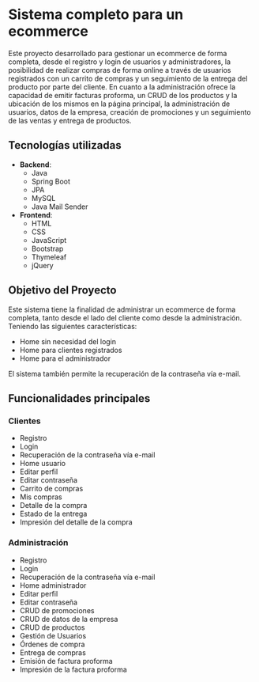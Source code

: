 <!-- <img src="https://github.com/elavincho/ecommerce/blob/master/images/bolso-logo.png" width="80" height="80" alt="img"/>  -->


# Sistema completo para un ecommerce

Este proyecto desarrollado para gestionar un ecommerce de forma completa, desde el registro y login de usuarios y administradores, la posibilidad de realizar compras de forma online a través de usuarios registrados con un carrito de compras y un seguimiento de la entrega del producto por parte del cliente. En cuanto a la administración ofrece la capacidad de emitir facturas proforma, un CRUD de los productos y la ubicación de los mismos en la página principal, la administración de usuarios, datos de la empresa, creación de promociones y un seguimiento de las ventas y entrega de productos.

## Tecnologías utilizadas
- **Backend**:
  - Java
  - Spring Boot
  - JPA
  - MySQL
  - Java Mail Sender
- **Frontend**:
  - HTML
  - CSS
  - JavaScript
  - Bootstrap
  - Thymeleaf
  - jQuery

## Objetivo del Proyecto

Este sistema tiene la finalidad de administrar un ecommerce de forma completa, tanto desde el lado del cliente como desde la administración. Teniendo las siguientes características:

- Home sin necesidad del login
- Home para clientes registrados
- Home para el administrador

El sistema también permite la recuperación de la contraseña vía e-mail.

## Funcionalidades principales

### Clientes

- Registro
- Login
- Recuperación de la contraseña vía e-mail
- Home usuario
- Editar perfil
- Editar contraseña
- Carrito de compras
- Mis compras
- Detalle de la compra
- Estado de la entrega
- Impresión del detalle de la compra

### Administración

- Registro
- Login
- Recuperación de la contraseña vía e-mail
- Home administrador
- Editar perfil
- Editar contraseña
- CRUD de promociones
- CRUD de datos de la empresa
- CRUD de productos
- Gestión de Usuarios
- Órdenes de compra
- Entrega de compras
- Emisión de factura proforma
- Impresión de la factura proforma
<!--
## Imágenes del proyecto

<img src="https://github.com/elavincho/ecommerce/blob/master/images/Captura_de_pantalla_1.png" width="200" height="200" alt="img"/>                      <img src="https://github.com/elavincho/ecommerce/blob/master/images/Captura_de_pantalla_2.png" width="200" height="200" alt="img"/>                          <img src="https://github.com/elavincho/ecommerce/blob/master/images/Captura_de_pantalla_3.png" width="200" height="200" alt="img"/>                          <img src="https://github.com/elavincho/ecommerce/blob/master/images/Captura_de_pantalla_4.png" width="200" height="200" alt="img"/>                          <img src="https://github.com/elavincho/ecommerce/blob/master/images/Captura_de_pantalla_5.png" width="200" height="200" alt="img"/>
                          <img src="https://github.com/elavincho/ecommerce/blob/master/images/Captura_de_pantalla_6.png" width="200" height="200" alt="img"/>
                          <img src="https://github.com/elavincho/ecommerce/blob/master/images/Captura_de_pantalla_7.png" width="200" height="200" alt="img"/>
                          <img src="https://github.com/elavincho/ecommerce/blob/master/images/Captura_de_pantalla_8.png" width="200" height="200" alt="img"/>
                          <img src="https://github.com/elavincho/ecommerce/blob/master/images/Captura_de_pantalla_9.png" width="200" height="200" alt="img"/>
                          <img src="https://github.com/elavincho/ecommerce/blob/master/images/Captura_de_pantalla_10.png" width="200" height="200" alt="img"/>
                          <img src="https://github.com/elavincho/ecommerce/blob/master/images/Captura_de_pantalla_11.png" width="200" height="200" alt="img"/>
                          <img src="https://github.com/elavincho/ecommerce/blob/master/images/Captura_de_pantalla_12.png" width="200" height="200" alt="img"/>

## Video del proyecto

[![Video tutorial](https://github.com/elavincho/ecommerce/blob/master/images/img_video.png)](https://youtu.be/I5PJ5B-3OZ8)

-->
